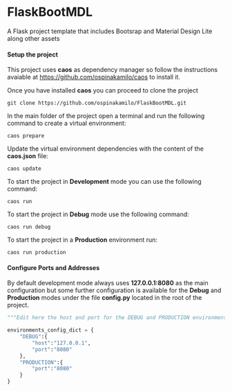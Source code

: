 # FlaskBootMDL
A Flask project template that includes Bootsrap and Material Design Lite along other assets

#### Setup the project
This project uses **caos** as dependency manager so follow the instructions avaiable at https://github.com/ospinakamilo/caos
to install it.

Once you have installed **caos** you can proceed to clone the project
~~~
git clone https://github.com/ospinakamilo/FlaskBootMDL.git
~~~

In the main folder of the project open a terminal and run the following command to create a virtual environment:
~~~
caos prepare
~~~

Update the virtual environment dependencies with the content of the **caos.json** file:
~~~
caos update
~~~

To start the project in **Development** mode you can use the following command:

~~~
caos run
~~~

To start the project in **Debug** mode use the following command:
~~~
caos run debug
~~~

To start the project in a **Production** environment run:
~~~
caos run production
~~~

#### Configure Ports and Addresses
By default development mode always uses **127.0.0.1:8080** as the main configuration but some further configuration is
available for the **Debug** and **Production** modes under the file **config.py** located in the root of the project.

```python
"""Edit here the host and port for the DEBUG and PRODUCTION environments"""

environments_config_dict = {
    "DEBUG":{
        "host":"127.0.0.1",
        "port":"8080"
    },
    "PRODUCTION":{
        "port":"8080"
    }
}
```
